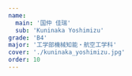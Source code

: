 ```yaml
---
name:
  main: '国仲 佳瑞'
  sub: 'Kuninaka Yoshimizu'
grade: 'B4'
major: '工学部機械知能・航空工学科'
cover: './kuninaka_yoshimizu.jpg'
order: 10
---
```


